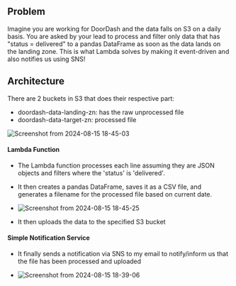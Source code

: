 ## Problem
Imagine you are working for DoorDash and the data falls on S3 on a daily basis. You are asked by your lead to process and filter only data that has "status = delivered" to a pandas DataFrame as soon as the data lands on the landing zone. This is what Lambda solves by making it event-driven and also notifies us using SNS!

## Architecture
There are 2 buckets in S3 that does their respective part:
- doordash-data-landing-zn: has the raw unprocessed file
- doordash-data-target-zn: processed file

![Screenshot from 2024-08-15 18-45-03](https://github.com/user-attachments/assets/d2d76d1e-5111-4564-b605-a52f3d44a512)

#### Lambda Function
- The Lambda function processes each line assuming they are JSON objects and filters where the 'status' is 'delivered'.
- It then creates a pandas DataFrame, saves it as a CSV file, and generates a filename for the processed file based on current date.
  
- ![Screenshot from 2024-08-15 18-45-25](https://github.com/user-attachments/assets/a4c412cd-5e97-4ca1-869e-63eb68160d6b)

- It then uploads the data to the specified S3 bucket


#### Simple Notification Service
- It finally sends a notification via SNS to my email to notify/inform us that the file has been processed and uploaded
  
- ![Screenshot from 2024-08-15 18-39-06](https://github.com/user-attachments/assets/b2c3fb6b-330c-4263-9ada-a672a2759609)


